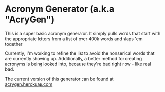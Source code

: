 # Acronym Generator (a.k.a "AcryGen")

This is a super basic acronym generator. It simply pulls words that start with the appropriate letters from a list of over 400k words and slaps 'em together

Currently, I'm working to refine the list to avoid the nonsenical words that are currently showing up. Additionally, a better method for creating acronyms is being looked into, because they're bad right now - like real bad.

The current version of this generator can be found at [acrygen.herokuap.com](https://acrygen.herokuapp.com)